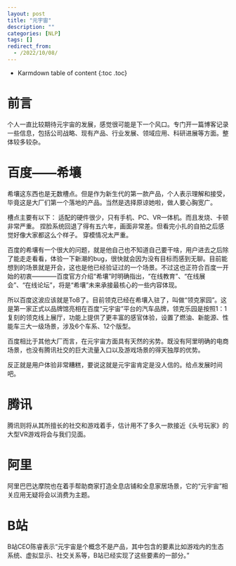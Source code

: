 ```yaml
---
layout: post
title: "元宇宙"
description: ""
categories: [NLP]
tags: []
redirect_from:
  - /2022/10/08/
---
```


* Karmdown table of content
{:toc .toc}

# 前言

个人一直比较期待元宇宙的发展，感觉很可能是下一个风口。专门开一篇博客记录一些信息，包括公司战略、现有产品、行业发展、领域应用、科研进展等方面。整体较多较杂。

# 百度——希壤

希壤这东西也是无数槽点。但是作为新生代的第一款产品，个人表示理解和接受，毕竟这是大厂们第一个落地的产品。当然是选择原谅她啦，做人要心胸宽广。

槽点主要有以下：
	适配的硬件很少，只有手机、PC、VR一体机。而且发烧、卡顿非常严重。
	捏脸系统回退了得有五六年，画面非常差。但看完小扎的自拍之后感觉好像大家都这么个样子。
	穿模情况太严重。

百度的希壤有一个很大的问题，就是他自己也不知道自己要干啥，用户进去之后除了能走走看看，体验一下新潮的bug，很快就会因为没有目标而感到无聊。目前能想到的场景就是开会，这也是他已经验证过的一个场景。不过这也正符合百度一开始的初衷————百度官方介绍“希壤”时明确指出，“在线教育”、“在线展会”、“在线论坛”，将是“希壤”未来承接最核心的一些内容体现。

所以百度这波应该就是ToB了。目前领克已经在希壤入驻了，叫做“领克家园”。这是第一家正式以品牌馆亮相在百度“元宇宙”平台的汽车品牌，领克乐园是按照1：1复刻的领克线上展厅，功能上提供了更丰富的感官体验，设置了燃油、新能源、性能车三大一级场景，涉及6个车系、12个版型。

百度相比于其他大厂而言，在元宇宙方面具有天然的劣势。既没有阿里明确的电商场景，也没有腾讯社交的巨大流量入口以及游戏场景的得天独厚的优势。


反正就是用户体验非常糟糕，要说这就是元宇宙肯定是没人信的。给点发展时间吧。


# 腾讯

腾讯则将从其所擅长的社交和游戏着手，估计用不了多久一款接近《头号玩家》的大型VR游戏将会与我们见面。

# 阿里

阿里巴巴达摩院也在着手帮助商家打造全息店铺和全息家居场景，它的“元宇宙”相关应用无疑将会以消费为主题。

# B站

B站CEO陈睿表示“元宇宙是个概念不是产品，其中包含的要素比如游戏内的生态系统、虚拟显示、社交关系等，B站已经实现了这些要素的一部分。”